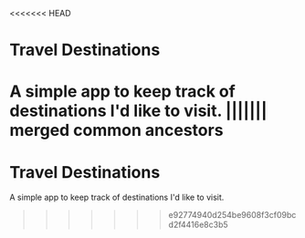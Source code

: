 <<<<<<< HEAD
# Travel Destinations

A simple app to keep track of destinations I'd like to visit.
||||||| merged common ancestors
=======
# Travel Destinations

A simple app to keep track of destinations I'd like to visit.
>>>>>>> e92774940d254be9608f3cf09bcd2f4416e8c3b5
